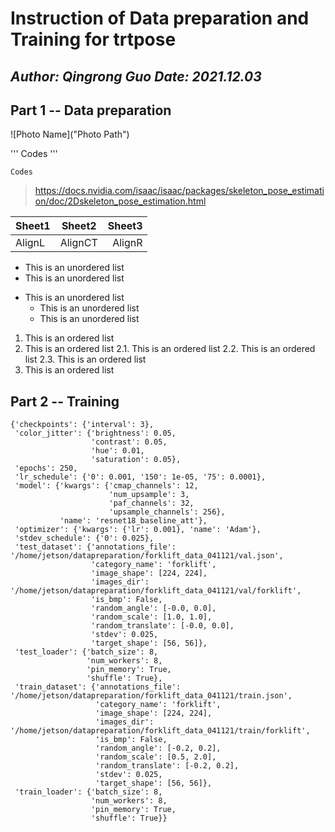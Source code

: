 # Instruction of Data preparation and Training for trtpose
***Author: Qingrong Guo***
***Date: 2021.12.03***
---

## Part 1 -- Data preparation
![Photo Name]("Photo Path")

'''
Codes
'''

```
Codes
```
> https://docs.nvidia.com/isaac/isaac/packages/skeleton_pose_estimation/doc/2Dskeleton_pose_estimation.html

Sheet1|Sheet2|Sheet3
:-----|:-----:|-----:
AlignL|AlignCT|AlignR

* This is an unordered list
* This is an unordered list
+ This is an unordered list
  - This is an unordered list
  - This is an unordered list

1. This is an ordered list
2. This is an ordered list
  2.1. This is an ordered list
  2.2. This is an ordered list
  2.3. This is an ordered list
3. This is an ordered list

## Part 2 -- Training

```
{'checkpoints': {'interval': 3},
 'color_jitter': {'brightness': 0.05,
                  'contrast': 0.05,
                  'hue': 0.01,
                  'saturation': 0.05},
 'epochs': 250,
 'lr_schedule': {'0': 0.001, '150': 1e-05, '75': 0.0001},
 'model': {'kwargs': {'cmap_channels': 12,
                      'num_upsample': 3,
                      'paf_channels': 32,
                      'upsample_channels': 256},
           'name': 'resnet18_baseline_att'},
 'optimizer': {'kwargs': {'lr': 0.001}, 'name': 'Adam'},
 'stdev_schedule': {'0': 0.025},
 'test_dataset': {'annotations_file': '/home/jetson/datapreparation/forklift_data_041121/val.json',
                  'category_name': 'forklift',
                  'image_shape': [224, 224],
                  'images_dir': '/home/jetson/datapreparation/forklift_data_041121/val/forklift',
                  'is_bmp': False,
                  'random_angle': [-0.0, 0.0],
                  'random_scale': [1.0, 1.0],
                  'random_translate': [-0.0, 0.0],
                  'stdev': 0.025,
                  'target_shape': [56, 56]},
 'test_loader': {'batch_size': 8,
                 'num_workers': 8,
                 'pin_memory': True,
                 'shuffle': True},
 'train_dataset': {'annotations_file': '/home/jetson/datapreparation/forklift_data_041121/train.json',
                   'category_name': 'forklift',
                   'image_shape': [224, 224],
                   'images_dir': '/home/jetson/datapreparation/forklift_data_041121/train/forklift',
                   'is_bmp': False,
                   'random_angle': [-0.2, 0.2],
                   'random_scale': [0.5, 2.0],
                   'random_translate': [-0.2, 0.2],
                   'stdev': 0.025,
                   'target_shape': [56, 56]},
 'train_loader': {'batch_size': 8,
                  'num_workers': 8,
                  'pin_memory': True,
                  'shuffle': True}}
```